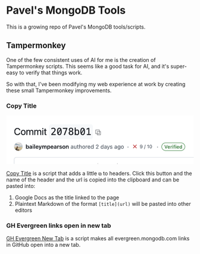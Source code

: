 # Pavel's MongoDB Tools

This is a growing repo of Pavel's MongoDB tools/scripts.

## Tampermonkey

One of the few consistent uses of AI for me is the creation of Tampermonkey scripts. This seems like a good task for AI, and it's super-easy to verify that things work.

So with that, I've been modifying my web experience at work by creating these small Tampermonkey improvements.

### Copy Title

![Screenshot](./tampermonkey/copy-title/screenshot1.png)

[Copy Title](tampermonkey/copy-title/readme.md) is a script that adds a little `⧉` to headers. Click this button and the name of the header and the url is copied into the clipboard and can be pasted into:

1. Google Docs as the title linked to the page
2. Plaintext Markdown of the format `[title](url)` will be pasted into other editors

### GH Evergreen links open in new tab

[GH Evergreen New Tab](tampermonkey/gh-evergreen-new-tab/readme.md) is a script makes all evergreen.mongodb.com links in GitHub open into a new tab.

